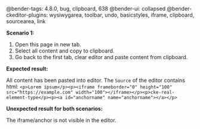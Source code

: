 @bender-tags: 4.8.0, bug, clipboard, 638
@bender-ui: collapsed
@bender-ckeditor-plugins: wysiwygarea, toolbar, undo, basicstyles, iframe, clipboard, sourcearea, link

**Scenario 1:**

1. Open this page in new tab.
2. Select all content and copy to clipboard.
3. Go back to the first tab, clear editor and paste content from clipboard.

**Expected result:**

All content has been pasted into editor.
The `Source` of the editor contains html:
`<p>Lorem ipsum</p><p><iframe frameborder="0" height="100" src="https://example.com" width="100"></iframe></p><p>cke-real-element-type</p><p><a id="anchorname" name="anchorname"></a></p>`


**Unexpected result for both scenarios:**

The iframe/anchor is not visible in the editor.
